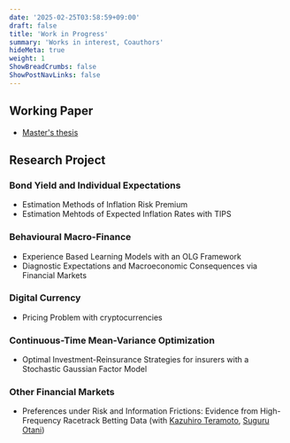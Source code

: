 ```yaml
---
date: '2025-02-25T03:58:59+09:00'
draft: false
title: 'Work in Progress'
summary: 'Works in interest, Coauthors'
hideMeta: true
weight: 1
ShowBreadCrumbs: false
ShowPostNavLinks: false
---
```


## Working Paper   
- [Master's thesis](https://www.dropbox.com/scl/fi/klhg5x6qh0q4ok3dt99j6/EBL20250110.pdf?rlkey=8646kznzvptmn7k8bwoiw1rd1&st=uv7bho26&dl=0)

## Research Project   
### Bond Yield and Individual Expectations
- Estimation Methods of Inflation Risk Premium
- Estimation Mehtods of Expected Inflation Rates with TIPS

### Behavioural Macro-Finance
- Experience Based Learning Models with an OLG Framework
- Diagnostic Expectations and Macroeconomic Consequences via Financial Markets

### Digital Currency   
- Pricing Problem with cryptocurrencies   

### Continuous-Time Mean-Variance Optimization
- Optimal Investment-Reinsurance Strategies for insurers with a Stochastic Gaussian Factor Model

### Other Financial Markets
- Preferences under Risk and Information Frictions: Evidence from High-Frequency Racetrack Betting Data (with [Kazuhiro Teramoto](https://sites.google.com/view/kazuhiroteramoto/home), [Suguru Otani](https://sites.google.com/site/suguruotaniecon))